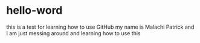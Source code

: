 # hello-word
this is a test for learning how to use GitHub
my name is Malachi Patrick and I am just messing around and learning how to use this
